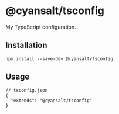 # @cyansalt/tsconfig

My TypeScript configuration.

## Installation

```shell
npm install --save-dev @cyansalt/tsconfig
```

## Usage

```json5
// tsconfig.json
{
  "extends": "@cyansalt/tsconfig"
}
```
